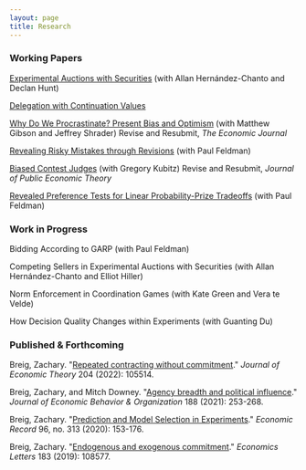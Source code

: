 ```yaml
---
layout: page
title: Research
---
```





### Working Papers


[Experimental Auctions with Securities](https://zacharybreig.com/papers/EAS.pdf) (with Allan Hern&aacute;ndez-Chanto and Declan Hunt)

[Delegation with Continuation Values](https://zacharybreig.com/papers/DCV.pdf)

[Why Do We Procrastinate? Present Bias and Optimism](https://zacharybreig.com/papers/present_bias_and_optimism.pdf) (with Matthew Gibson and Jeffrey Shrader) Revise and Resubmit, _The Economic Journal_

[Revealing Risky Mistakes through Revisions](https://zacharybreig.com/papers/RMR.pdf) (with Paul Feldman)

[Biased Contest Judges](https://zacharybreig.com/papers/BCJ.pdf) (with Gregory Kubitz) Revise and Resubmit, _Journal of Public Economic Theory_

[Revealed Preference Tests for Linear Probability-Prize Tradeoffs](https://zacharybreig.com/papers/LPPT.pdf) (with Paul Feldman)

### Work in Progress

Bidding According to GARP (with Paul Feldman)

Competing Sellers in Experimental Auctions with Securities (with Allan Hern&aacute;ndez-Chanto and Elliot Hiller) 

Norm Enforcement in Coordination Games (with Kate Green and Vera te Velde)

How Decision Quality Changes within Experiments (with Guanting Du)

### Published & Forthcoming

Breig, Zachary. "[Repeated contracting without commitment](https://zacharybreig.com/papers/RCwC.pdf)." _Journal of Economic Theory_ 204 (2022): 105514.

Breig, Zachary, and Mitch Downey. "[Agency breadth and political influence](https://zacharybreig.com/papers/ABPI.pdf)." _Journal of Economic Behavior & Organization_ 188 (2021): 253-268.

Breig, Zachary. "[Prediction and Model Selection in Experiments](https://zacharybreig.com/papers/PMSE.pdf)." _Economic Record_ 96, no. 313 (2020): 153-176.

Breig, Zachary. "[Endogenous and exogenous commitment](https://zacharybreig.com/papers/EEC.pdf)." _Economics Letters_ 183 (2019): 108577.
